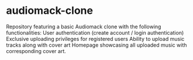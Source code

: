 # audiomack-clone
Repository featuring a basic Audiomack clone with the following functionalities:
User authentication (create account / login authentication)
Exclusive uploading privileges for registered users
Ability to upload music tracks along with cover art
Homepage showcasing all uploaded music with corresponding cover art.
